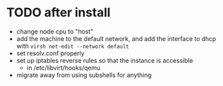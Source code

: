 # TODO after install
- change node cpu to "host"
- add the machine to the default network, and add the interface
  to dhcp with `virsh net-edit --network default`
- set resolv.conf properly
- set up iptables reverse rules so that the instance is accessible
  - in /etc/libvirt/hooks/qemu
- migrate away from using subshells for anything
